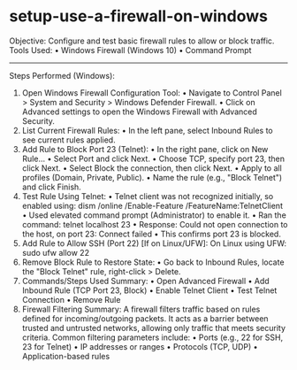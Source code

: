 # setup-use-a-firewall-on-windows
Objective: Configure and test basic firewall rules to allow or block traffic.
Tools Used:
•	Windows Firewall (Windows 10)
•	Command Prompt
________________________________________
Steps Performed (Windows):
1. Open Windows Firewall Configuration Tool:
•	Navigate to Control Panel > System and Security > Windows Defender Firewall.
•	Click on Advanced settings to open the Windows Firewall with Advanced Security.
2. List Current Firewall Rules:
•	In the left pane, select Inbound Rules to see current rules applied.
3. Add Rule to Block Port 23 (Telnet):
•	In the right pane, click on New Rule...
•	Select Port and click Next.
•	Choose TCP, specify port 23, then click Next.
•	Select Block the connection, then click Next.
•	Apply to all profiles (Domain, Private, Public).
•	Name the rule (e.g., "Block Telnet") and click Finish.
4. Test Rule Using Telnet:
•	Telnet client was not recognized initially, so enabled using:
dism /online /Enable-Feature /FeatureName:TelnetClient
•	Used elevated command prompt (Administrator) to enable it.
•	Ran the command:
telnet localhost 23
•	Response: Could not open connection to the host, on port 23: Connect failed
•	This confirms port 23 is blocked.
5. Add Rule to Allow SSH (Port 22) [If on Linux/UFW]: On Linux using UFW:
sudo ufw allow 22
6. Remove Block Rule to Restore State:
•	Go back to Inbound Rules, locate the "Block Telnet" rule, right-click > Delete.
7. Commands/Steps Used Summary:
•	Open Advanced Firewall
•	Add Inbound Rule (TCP Port 23, Block)
•	Enable Telnet Client
•	Test Telnet Connection
•	Remove Rule
8. Firewall Filtering Summary: A firewall filters traffic based on rules defined for incoming/outgoing packets. It acts as a barrier between trusted and untrusted networks, allowing only traffic that meets security criteria. Common filtering parameters include:
•	Ports (e.g., 22 for SSH, 23 for Telnet)
•	IP addresses or ranges
•	Protocols (TCP, UDP)
•	Application-based rules

